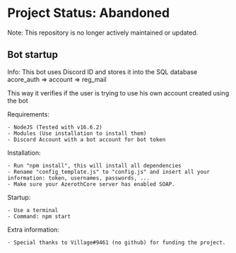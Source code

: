 # Project Status: Abandoned
Note: This repository is no longer actively maintained or updated.

Bot startup
----------------------------

Info: This bot uses Discord ID and stores it into the SQL database acore_auth => account => reg_mail

This way it verifies if the user is trying to use his own account created using the bot

Requirements:

    - NodeJS (Tested with v16.6.2)
    - Modules (Use installation to install them)
    - Discord Account with a bot account for bot token

Installation:

    - Run "npm install", this will install all dependencies
    - Rename "config_template.js" to "config.js" and insert all your information: token, usernames, passwords, ...
    - Make sure your AzerothCore server has enabled SOAP.

Startup: 

    - Use a terminal
    - Command: npm start

Extra information:

    - Special thanks to Village#9461 (no github) for funding the project.
